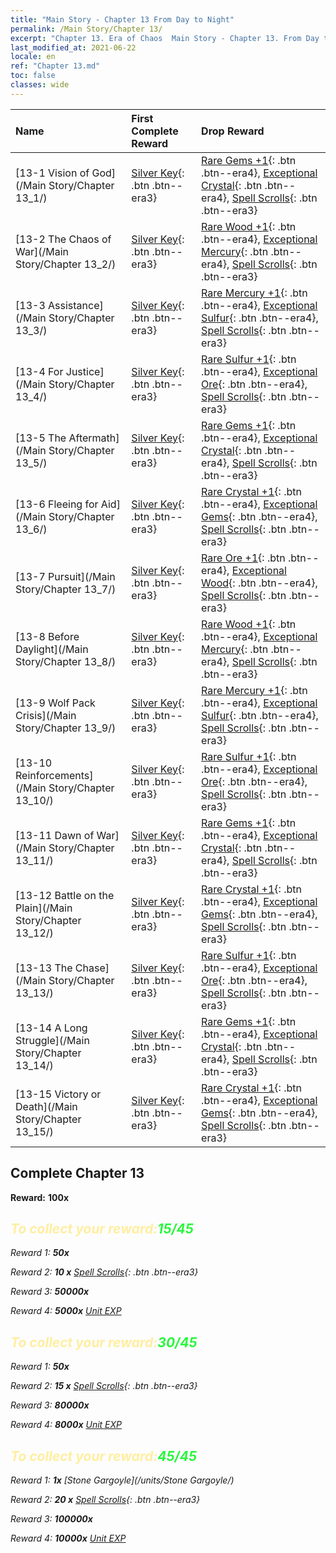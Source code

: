 ```yaml
---
title: "Main Story - Chapter 13 From Day to Night"
permalink: /Main Story/Chapter 13/
excerpt: "Chapter 13. Era of Chaos  Main Story - Chapter 13. From Day to Night"
last_modified_at: 2021-06-22
locale: en
ref: "Chapter 13.md"
toc: false
classes: wide
---
```


  | Name |  First Complete Reward | Drop Reward |
  |:------------|:------------|:------------| 
  | [13-1 Vision of God](/Main Story/Chapter 13_1/) | [Silver Key](/Items/con_693/){: .btn .btn--era3} | [Rare Gems +1](/Items/mat_44/){: .btn .btn--era4}, [Exceptional Crystal](/Items/mat_38/){: .btn .btn--era4}, [Spell Scrolls](/Items/con_694/){: .btn .btn--era3} |
  | [13-2 The Chaos of War](/Main Story/Chapter 13_2/) | [Silver Key](/Items/con_693/){: .btn .btn--era3} | [Rare Wood +1](/Items/mat_41/){: .btn .btn--era4}, [Exceptional Mercury](/Items/mat_35/){: .btn .btn--era4}, [Spell Scrolls](/Items/con_694/){: .btn .btn--era3} |
  | [13-3 Assistance](/Main Story/Chapter 13_3/) | [Silver Key](/Items/con_693/){: .btn .btn--era3} | [Rare Mercury +1](/Items/mat_42/){: .btn .btn--era4}, [Exceptional Sulfur](/Items/mat_36/){: .btn .btn--era4}, [Spell Scrolls](/Items/con_694/){: .btn .btn--era3} |
  | [13-4 For Justice](/Main Story/Chapter 13_4/) | [Silver Key](/Items/con_693/){: .btn .btn--era3} | [Rare Sulfur +1](/Items/mat_43/){: .btn .btn--era4}, [Exceptional Ore](/Items/mat_33/){: .btn .btn--era4}, [Spell Scrolls](/Items/con_694/){: .btn .btn--era3} |
  | [13-5 The Aftermath](/Main Story/Chapter 13_5/) | [Silver Key](/Items/con_693/){: .btn .btn--era3} | [Rare Gems +1](/Items/mat_44/){: .btn .btn--era4}, [Exceptional Crystal](/Items/mat_38/){: .btn .btn--era4}, [Spell Scrolls](/Items/con_694/){: .btn .btn--era3} |
  | [13-6 Fleeing for Aid](/Main Story/Chapter 13_6/) | [Silver Key](/Items/con_693/){: .btn .btn--era3} | [Rare Crystal +1](/Items/mat_45/){: .btn .btn--era4}, [Exceptional Gems](/Items/mat_37/){: .btn .btn--era4}, [Spell Scrolls](/Items/con_694/){: .btn .btn--era3} |
  | [13-7 Pursuit](/Main Story/Chapter 13_7/) | [Silver Key](/Items/con_693/){: .btn .btn--era3} | [Rare Ore +1](/Items/mat_40/){: .btn .btn--era4}, [Exceptional Wood](/Items/mat_34/){: .btn .btn--era4}, [Spell Scrolls](/Items/con_694/){: .btn .btn--era3} |
  | [13-8 Before Daylight](/Main Story/Chapter 13_8/) | [Silver Key](/Items/con_693/){: .btn .btn--era3} | [Rare Wood +1](/Items/mat_41/){: .btn .btn--era4}, [Exceptional Mercury](/Items/mat_35/){: .btn .btn--era4}, [Spell Scrolls](/Items/con_694/){: .btn .btn--era3} |
  | [13-9 Wolf Pack Crisis](/Main Story/Chapter 13_9/) | [Silver Key](/Items/con_693/){: .btn .btn--era3} | [Rare Mercury +1](/Items/mat_42/){: .btn .btn--era4}, [Exceptional Sulfur](/Items/mat_36/){: .btn .btn--era4}, [Spell Scrolls](/Items/con_694/){: .btn .btn--era3} |
  | [13-10 Reinforcements](/Main Story/Chapter 13_10/) | [Silver Key](/Items/con_693/){: .btn .btn--era3} | [Rare Sulfur +1](/Items/mat_43/){: .btn .btn--era4}, [Exceptional Ore](/Items/mat_33/){: .btn .btn--era4}, [Spell Scrolls](/Items/con_694/){: .btn .btn--era3} |
  | [13-11 Dawn of War](/Main Story/Chapter 13_11/) | [Silver Key](/Items/con_693/){: .btn .btn--era3} | [Rare Gems +1](/Items/mat_44/){: .btn .btn--era4}, [Exceptional Crystal](/Items/mat_38/){: .btn .btn--era4}, [Spell Scrolls](/Items/con_694/){: .btn .btn--era3} |
  | [13-12 Battle on the Plain](/Main Story/Chapter 13_12/) | [Silver Key](/Items/con_693/){: .btn .btn--era3} | [Rare Crystal +1](/Items/mat_45/){: .btn .btn--era4}, [Exceptional Gems](/Items/mat_37/){: .btn .btn--era4}, [Spell Scrolls](/Items/con_694/){: .btn .btn--era3} |
  | [13-13 The Chase](/Main Story/Chapter 13_13/) | [Silver Key](/Items/con_693/){: .btn .btn--era3} | [Rare Sulfur +1](/Items/mat_43/){: .btn .btn--era4}, [Exceptional Ore](/Items/mat_33/){: .btn .btn--era4}, [Spell Scrolls](/Items/con_694/){: .btn .btn--era3} |
  | [13-14 A Long Struggle](/Main Story/Chapter 13_14/) | [Silver Key](/Items/con_693/){: .btn .btn--era3} | [Rare Gems +1](/Items/mat_44/){: .btn .btn--era4}, [Exceptional Crystal](/Items/mat_38/){: .btn .btn--era4}, [Spell Scrolls](/Items/con_694/){: .btn .btn--era3} |
  | [13-15 Victory or Death](/Main Story/Chapter 13_15/) | [Silver Key](/Items/con_693/){: .btn .btn--era3} | [Rare Crystal +1](/Items/mat_45/){: .btn .btn--era4}, [Exceptional Gems](/Items/mat_37/){: .btn .btn--era4}, [Spell Scrolls](/Items/con_694/){: .btn .btn--era3} |


## Complete Chapter 13

 **Reward:**  **100x** <i class="fas fa-gem"/>



## <span style="color: #ffeea0">To collect your reward:</span><span style="color: #27f73a">15/45</span>

 Reward 1:  **50x** <i class="fas fa-gem"/>

 Reward 2: **10 x** [Spell Scrolls](/Items/con_694/){: .btn .btn--era3}

 Reward 3:  **50000x** <i class="fas fa-coins"/>

 Reward 4:  **5000x** [Unit EXP](/Items/con_902/)



## <span style="color: #ffeea0">To collect your reward:</span><span style="color: #27f73a">30/45</span>

 Reward 1:  **50x** <i class="fas fa-gem"/>

 Reward 2: **15 x** [Spell Scrolls](/Items/con_694/){: .btn .btn--era3}

 Reward 3:  **80000x** <i class="fas fa-coins"/>

 Reward 4:  **8000x** [Unit EXP](/Items/con_902/)



## <span style="color: #ffeea0">To collect your reward:</span><span style="color: #27f73a">45/45</span>

 Reward 1:  **1x** [Stone Gargoyle](/units/Stone Gargoyle/)

 Reward 2: **20 x** [Spell Scrolls](/Items/con_694/){: .btn .btn--era3}

 Reward 3:  **100000x** <i class="fas fa-coins"/>

 Reward 4:  **10000x** [Unit EXP](/Items/con_902/)


